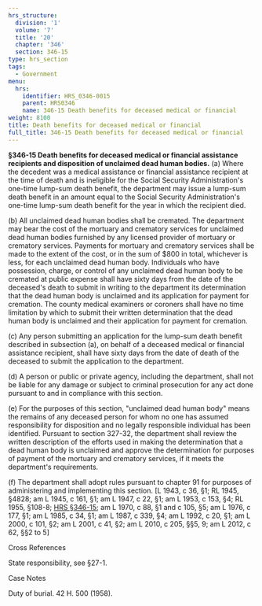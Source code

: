 ```yaml
---
hrs_structure:
  division: '1'
  volume: '7'
  title: '20'
  chapter: '346'
  section: 346-15
type: hrs_section
tags:
  - Government
menu:
  hrs:
    identifier: HRS_0346-0015
    parent: HRS0346
    name: 346-15 Death benefits for deceased medical or financial
weight: 8100
title: Death benefits for deceased medical or financial
full_title: 346-15 Death benefits for deceased medical or financial
---
```

**§346-15 Death benefits for deceased medical or financial assistance recipients and disposition of unclaimed dead human bodies.** (a) Where the decedent was a medical assistance or financial assistance recipient at the time of death and is ineligible for the Social Security Administration's one-time lump-sum death benefit, the department may issue a lump-sum death benefit in an amount equal to the Social Security Administration's one-time lump-sum death benefit for the year in which the recipient died.

(b) All unclaimed dead human bodies shall be cremated. The department may bear the cost of the mortuary and crematory services for unclaimed dead human bodies furnished by any licensed provider of mortuary or crematory services. Payments for mortuary and crematory services shall be made to the extent of the cost, or in the sum of $800 in total, whichever is less, for each unclaimed dead human body. Individuals who have possession, charge, or control of any unclaimed dead human body to be cremated at public expense shall have sixty days from the date of the deceased's death to submit in writing to the department its determination that the dead human body is unclaimed and its application for payment for cremation. The county medical examiners or coroners shall have no time limitation by which to submit their written determination that the dead human body is unclaimed and their application for payment for cremation.

(c) Any person submitting an application for the lump-sum death benefit described in subsection (a), on behalf of a deceased medical or financial assistance recipient, shall have sixty days from the date of death of the deceased to submit the application to the department.

(d) A person or public or private agency, including the department, shall not be liable for any damage or subject to criminal prosecution for any act done pursuant to and in compliance with this section.

(e) For the purposes of this section, "unclaimed dead human body" means the remains of any deceased person for whom no one has assumed responsibility for disposition and no legally responsible individual has been identified. Pursuant to section 327-32, the department shall review the written description of the efforts used in making the determination that a dead human body is unclaimed and approve the determination for purposes of payment of the mortuary and crematory services, if it meets the department's requirements.

(f) The department shall adopt rules pursuant to chapter 91 for purposes of administering and implementing this section. [L 1943, c 36, §1; RL 1945, §4828; am L 1945, c 161, §1; am L 1947, c 22, §1; am L 1953, c 153, §4; RL 1955, §108-8; [HRS §346-15](/title-20/chapter-346/section-346-15/); am L 1970, c 88, §1 and c 105, §5; am L 1976, c 177, §1; am L 1985, c 34, §1; am L 1987, c 339, §4; am L 1992, c 20, §1; am L 2000, c 101, §2; am L 2001, c 41, §2; am L 2010, c 205, §§5, 9; am L 2012, c 62, §§2 to 5]

Cross References

State responsibility, see §27-1.

Case Notes

Duty of burial. 42 H. 500 (1958).